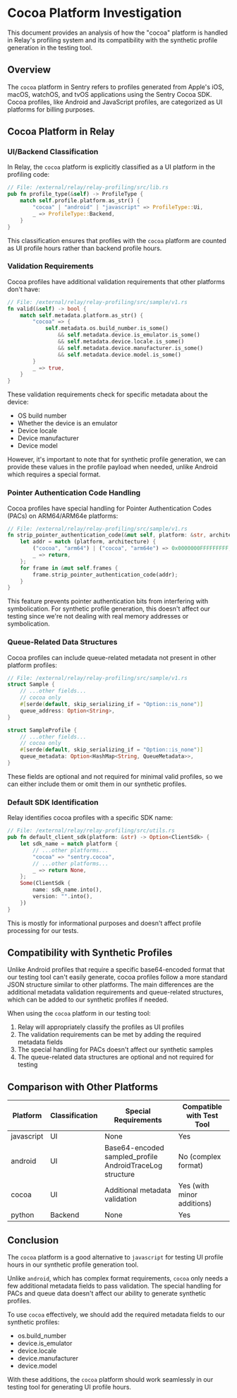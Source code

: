 # Cocoa Platform Investigation

This document provides an analysis of how the "cocoa" platform is handled in Relay's profiling system and its compatibility with the synthetic profile generation in the testing tool.

## Overview

The `cocoa` platform in Sentry refers to profiles generated from Apple's iOS, macOS, watchOS, and tvOS applications using the Sentry Cocoa SDK. Cocoa profiles, like Android and JavaScript profiles, are categorized as UI platforms for billing purposes.

## Cocoa Platform in Relay

### UI/Backend Classification

In Relay, the `cocoa` platform is explicitly classified as a UI platform in the profiling code:

```rust
// File: /external/relay/relay-profiling/src/lib.rs
pub fn profile_type(&self) -> ProfileType {
    match self.profile.platform.as_str() {
        "cocoa" | "android" | "javascript" => ProfileType::Ui,
        _ => ProfileType::Backend,
    }
}
```

This classification ensures that profiles with the `cocoa` platform are counted as UI profile hours rather than backend profile hours.

### Validation Requirements

Cocoa profiles have additional validation requirements that other platforms don't have:

```rust
// File: /external/relay/relay-profiling/src/sample/v1.rs
fn valid(&self) -> bool {
    match self.metadata.platform.as_str() {
        "cocoa" => {
            self.metadata.os.build_number.is_some()
                && self.metadata.device.is_emulator.is_some()
                && self.metadata.device.locale.is_some()
                && self.metadata.device.manufacturer.is_some()
                && self.metadata.device.model.is_some()
        }
        _ => true,
    }
}
```

These validation requirements check for specific metadata about the device:
- OS build number
- Whether the device is an emulator
- Device locale
- Device manufacturer
- Device model

However, it's important to note that for synthetic profile generation, we can provide these values in the profile payload when needed, unlike Android which requires a special format.

### Pointer Authentication Code Handling

Cocoa profiles have special handling for Pointer Authentication Codes (PACs) on ARM64/ARM64e platforms:

```rust
// File: /external/relay/relay-profiling/src/sample/v1.rs
fn strip_pointer_authentication_code(&mut self, platform: &str, architecture: &str) {
    let addr = match (platform, architecture) {
        ("cocoa", "arm64") | ("cocoa", "arm64e") => 0x0000000FFFFFFFFF,
        _ => return,
    };
    for frame in &mut self.frames {
        frame.strip_pointer_authentication_code(addr);
    }
}
```

This feature prevents pointer authentication bits from interfering with symbolication. For synthetic profile generation, this doesn't affect our testing since we're not dealing with real memory addresses or symbolication.

### Queue-Related Data Structures

Cocoa profiles can include queue-related metadata not present in other platform profiles:

```rust
// File: /external/relay/relay-profiling/src/sample/v1.rs
struct Sample {
    // ...other fields...
    // cocoa only
    #[serde(default, skip_serializing_if = "Option::is_none")]
    queue_address: Option<String>,
}

struct SampleProfile {
    // ...other fields...
    // cocoa only
    #[serde(default, skip_serializing_if = "Option::is_none")]
    queue_metadata: Option<HashMap<String, QueueMetadata>>,
}
```

These fields are optional and not required for minimal valid profiles, so we can either include them or omit them in our synthetic profiles.

### Default SDK Identification

Relay identifies cocoa profiles with a specific SDK name:

```rust
// File: /external/relay/relay-profiling/src/utils.rs
pub fn default_client_sdk(platform: &str) -> Option<ClientSdk> {
    let sdk_name = match platform {
        // ...other platforms...
        "cocoa" => "sentry.cocoa",
        // ...other platforms...
        _ => return None,
    };
    Some(ClientSdk {
        name: sdk_name.into(),
        version: "".into(),
    })
}
```

This is mostly for informational purposes and doesn't affect profile processing for our tests.

## Compatibility with Synthetic Profiles

Unlike Android profiles that require a specific base64-encoded format that our testing tool can't easily generate, cocoa profiles follow a more standard JSON structure similar to other platforms. The main differences are the additional metadata validation requirements and queue-related structures, which can be added to our synthetic profiles if needed.

When using the `cocoa` platform in our testing tool:

1. Relay will appropriately classify the profiles as UI profiles
2. The validation requirements can be met by adding the required metadata fields
3. The special handling for PACs doesn't affect our synthetic samples
4. The queue-related data structures are optional and not required for testing

## Comparison with Other Platforms

Platform | Classification | Special Requirements | Compatible with Test Tool
---------|---------------|----------------------|--------------------
javascript | UI | None | Yes
android | UI | Base64-encoded sampled_profile<br>AndroidTraceLog structure | No (complex format)
cocoa | UI | Additional metadata validation | Yes (with minor additions)
python | Backend | None | Yes

## Conclusion

The `cocoa` platform is a good alternative to `javascript` for testing UI profile hours in our synthetic profile generation tool. 

Unlike `android`, which has complex format requirements, `cocoa` only needs a few additional metadata fields to pass validation. The special handling for PACs and queue data doesn't affect our ability to generate synthetic profiles.

To use `cocoa` effectively, we should add the required metadata fields to our synthetic profiles:
- os.build_number
- device.is_emulator
- device.locale
- device.manufacturer
- device.model

With these additions, the `cocoa` platform should work seamlessly in our testing tool for generating UI profile hours.